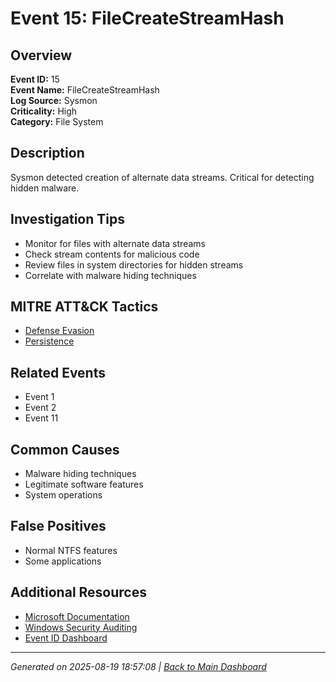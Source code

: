 # Event 15: FileCreateStreamHash

## Overview
**Event ID:** 15  
**Event Name:** FileCreateStreamHash  
**Log Source:** Sysmon  
**Criticality:** High  
**Category:** File System  

## Description
Sysmon detected creation of alternate data streams. Critical for detecting hidden malware.

## Investigation Tips
- Monitor for files with alternate data streams
- Check stream contents for malicious code
- Review files in system directories for hidden streams
- Correlate with malware hiding techniques

## MITRE ATT&CK Tactics
- [Defense Evasion](https://attack.mitre.org/tactics/TA0005/)
- [Persistence](https://attack.mitre.org/tactics/TA0003/)

## Related Events
- Event 1
- Event 2
- Event 11

## Common Causes
- Malware hiding techniques
- Legitimate software features
- System operations

## False Positives
- Normal NTFS features
- Some applications

## Additional Resources
- [Microsoft Documentation](https://learn.microsoft.com/en-us/sysinternals/downloads/sysmon#events)
- [Windows Security Auditing](https://learn.microsoft.com/en-us/windows/security/threat-protection/auditing/audit-events)
- [Event ID Dashboard](../index.html)

---
*Generated on 2025-08-19 18:57:08 | [Back to Main Dashboard](../index.html)*
